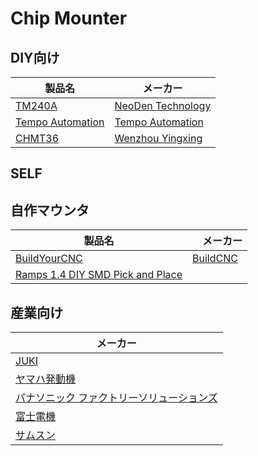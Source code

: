 # Chip Mounter

## DIY向け

| 製品名 | メーカー |
| -- | -- |
| [TM240A](http://www.neodentech.com/bbx/996360-996360.html?id=26798&pid=761183) | [NeoDen Technology](http://www.neodentech.com/) |
| [Tempo Automation](http://tempoautomation.com/) | [Tempo Automation](http://tempoautomation.com/) |
|[CHMT36](http://www.zjyingxing.com/e_products/Desktop-Pick-and-Place-Machine-145.html)|[Wenzhou Yingxing](http://www.zjyingxing.com/)|

## SELF


## 自作マウンタ

| 製品名 |　メーカー |
| -- | -- |
| [BuildYourCNC](https://www.buildyourcnc.com/item/cnc-machine-redFrog-v1-pick-and-place-machine) | [BuildCNC](https://www.buildyourcnc.com) |
| [Ramps 1.4 DIY SMD Pick and Place](http://www.instructables.com/id/Ramps-14-DIY-SMD-Pick-and-Place/?lang=es) ||

## 産業向け

| メーカー |
| -- |
| [JUKI](http://www.juki.co.jp/smt/index.html)|
| [ヤマハ発動機](http://www.yamaha-motor.co.jp/smt/) |
| [パナソニック ファクトリーソリューションズ](http://www.panasonic.com/jp/company/pfsc.html)|
| [富士電機](http://smt.fuji.co.jp/products/mounter/)|
| [サムスン](http://www.samsung-smt.com/)|




